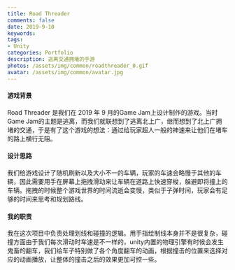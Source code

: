 ```yaml
---
title: Road Threader
comments: false
date: 2019-9-10
keywords: 
tags:
- Unity
categories: Portfolio
description: 逃离交通拥堵的手游
photos: /assets/img/common/roadthreader_0.gif
avatar: /assets/img/common/avatar.jpg
---
```


#### 游戏背景

Road Threader 是我们在 2019 年 9 月的Game Jam上设计制作的游戏。当时Game Jam的主题是逃离，而我们就联想到了逃离北上广，继而想到了北上广拥堵的交通，于是有了这个游戏的想法：通过给玩家超人一般的神速来让他们在堵车的路上横行无阻。

 

#### 设计思路

我们给游戏设计了随机刷新以及大小不一的车辆，玩家的车速会略慢于其他的车辆，因此需要用手在屏幕上拖拽滑动来让车辆在道路上快速穿梭，躲避即将撞上的车辆。拖拽的时候整个游戏世界的时间流逝会变慢，类似于子弹时间，玩家会有足够的时间来思考和规划路线。



#### 我的职责

我在这次项目中负责处理划线和碰撞的逻辑。用手指绘制线本身并不是很复杂，碰撞方面由于我们每次滑动时车速是不一样的，unity内置的物理引擎有时候会发生鬼畜的翻车，我们给车子特别做了各个角度翻车的动画，根据撞击的位置来选择对应的动画播放，让整体的撞击之后的效果更加可控一些。